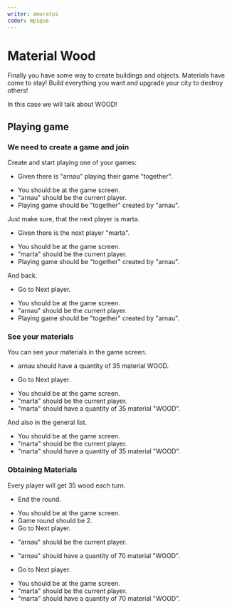 ```yaml
---
writer: amoratoi
coder: mpique
---
```

# Material Wood

Finally you have some way to create buildings and objects. Materials have come to stay!
Build everything you want and upgrade your city to destroy others!

In this case we will talk about WOOD!
                       

## Playing game

### We need to create a game and join

Create and start playing one of your games: 

 * Given there is "arnau" playing their game "together".
 <!-- SNAPSHOT status=200 -->  
 * You should be at the game screen.  
 * "arnau" should be the current player.
 * Playing game should be "together" created by "arnau".

Just make sure, that the next player is marta.

 * Given there is the next player "marta".
 <!-- SNAPSHOT status=200 -->
 * You should be at the game screen.
 * "marta" should be the current player.
 * Playing game should be "together" created by "arnau".

And back.

 * Go to Next player.
 <!-- SNAPSHOT status=200 -->
 * You should be at the game screen.
 * "arnau" should be the current player.
 * Playing game should be "together" created by "arnau".

### See your materials

You can see your materials in the game screen.

* arnau should have a quantity of 35 material WOOD.

 * Go to Next player.
 <!-- SNAPSHOT status=200 -->
 * You should be at the game screen.
 * "marta" should be the current player.
 * "marta" should have a quantity of 35 material "WOOD".
 
And also in the general list.

 * You should be at the game screen.
 * "marta" should be the current player.
 * "marta" should have a quantity of 35 material "WOOD".

### Obtaining Materials

Every player will get 35 wood each turn.

 * End the round.
 <!-- SNAPSHOT status=200 -->
 * You should be at the game screen.
 * Game round should be 2.
 * Go to Next player.
 <!-- SNAPSHOT status=200 -->
 * "arnau" should be the current player.
 * "arnau" should have a quantity of 70 material "WOOD".

 * Go to Next player.
 <!-- SNAPSHOT status=200 -->
 * You should be at the game screen.
 * "marta" should be the current player.
 * "marta" should have a quantity of 70 material "WOOD".


